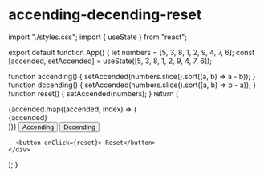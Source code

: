 # accending-decending-reset
import "./styles.css";
import { useState } from "react";

export default function App() {
  let numbers = [5, 3, 8, 1, 2, 9, 4, 7, 6];
  const [accended, setAccended] = useState([5, 3, 8, 1, 2, 9, 4, 7, 6]);

  function accending() {
    setAccended(numbers.slice().sort((a, b) => a - b));
  }
  function dccending() {
    setAccended(numbers.slice().sort((a, b) => b - a));
  }
  function reset() {
    setAccended(numbers);
  }
  return (
    <div className="App">
      {accended.map((accended, index) => (
        <div key={index}>{accended}</div>
      ))}
      <button onClick={accending}>Accending</button>
      <button onClick={dccending}>Dccending</button>

      <button onClick={reset}> Reset</button>
    </div>
  );
}
